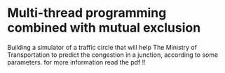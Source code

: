 # Multi-thread programming combined with mutual exclusion 
Building a simulator of a traffic circle that will help The Ministry of Transportation to predict the congestion in a junction, according to some parameters.
for more information read the pdf !!


